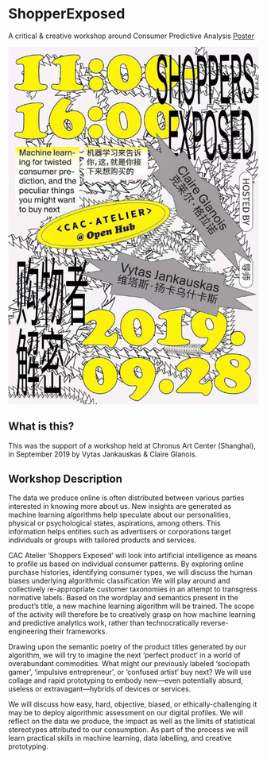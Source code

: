# ShopperExposed
A critical &amp; creative workshop around Consumer Predictive Analysis
[Poster](/ShopperExposedPoster.jpeg)

<img src="/ShopperExposedPoster.jpeg">

## What is this?
This was the support of a workshop held at Chronus Art Center (Shanghai), in September 2019 by Vytas Jankauskas & Claire Glanois.

## Workshop Description
The data we produce online is often distributed between various parties interested in knowing more about us. New insights are generated as machine learning algorithms help speculate about our personalities, physical or psychological states, aspirations, among others. This information helps entities such as advertisers or corporations target individuals or groups with tailored products and services.

CAC Atelier ‘Shoppers Exposed’ will look into artificial intelligence as means to profile us based on individual consumer patterns. By exploring online purchase histories, identifying consumer types, we will discuss the human biases underlying algorithmic classification We will play around and collectively re-appropriate customer taxonomies in an attempt to transgress normative labels. Based on the wordplay and semantics present in the product’s title, a new machine learning algorithm will be trained. The scope of the activity will therefore be to creatively grasp on how machine learning and predictive analytics work, rather than technocratically reverse-engineering their frameworks.

Drawing upon the semantic poetry of the product titles generated by our algorithm, we will try to imagine the next ‘perfect product’ in a world of overabundant commodities. What might our previously labeled ‘sociopath gamer’, ‘impulsive entrepreneur’, or ‘confused artist’ buy next? We will use collage and rapid prototyping to embody new—even potentially absurd, useless or extravagant—hybrids of devices or services.

We will discuss how easy, hard, objective, biased, or ethically-challenging it may be to deploy algorithmic assessment on our digital profiles. We will reflect on the data we produce, the impact as well as the limits of statistical stereotypes attributed to our consumption. As part of the process we will learn practical skills in machine learning, data labelling, and creative prototyping.

